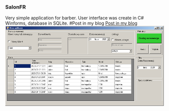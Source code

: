 ### SalonFR
Very simple application for barber. User interface was create in C# Winforms, database in SQLite.
#Post in my blog [Post in my blog](http://ismartdev.pl/salonfr/projekt-salon-fryzjerski-wstep-i-podsumowanie/ "SalonFR")
[![](https://github.com/marcinJ81/salon_fr/blob/master/Image/salonfr.png)](https://github.com/marcinJ81/salon_fr/blob/master/Image/salonfr.png "Example Screen")
